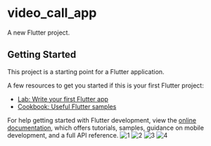 # video_call_app

A new Flutter project.

## Getting Started

This project is a starting point for a Flutter application.

A few resources to get you started if this is your first Flutter project:

- [Lab: Write your first Flutter app](https://docs.flutter.dev/get-started/codelab)
- [Cookbook: Useful Flutter samples](https://docs.flutter.dev/cookbook)

For help getting started with Flutter development, view the
[online documentation](https://docs.flutter.dev/), which offers tutorials,
samples, guidance on mobile development, and a full API reference.
![1](https://user-images.githubusercontent.com/112255788/200555698-8c45fe03-99f5-470b-a221-d75841e2782e.jpeg)
![2](https://user-images.githubusercontent.com/112255788/200555716-1a70c36e-24f6-4051-82a8-1fb7308ae092.jpeg)
![3](https://user-images.githubusercontent.com/112255788/200555728-ebf5534d-b996-4ad3-aac2-cd398bdb285f.jpeg)
![4](https://user-images.githubusercontent.com/112255788/200555739-9f4867bd-82fe-41be-8559-cc7e02be69e3.jpeg)
